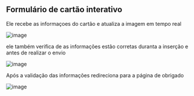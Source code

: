 <h2>Formulário de cartão interativo</h2>

Ele recebe as informaçoes do cartão e atualiza a imagem em tempo real

![image](https://github.com/dario-bastos-dev/Formulario-Cartao/assets/148343714/2e0aa5b5-3a8b-4874-b6fe-5ec095590e09)


ele também verifica de as informações estão corretas duranta a inserção e antes de realizar o envio

![image](https://github.com/dario-bastos-dev/Formulario-Cartao/assets/148343714/6cd16917-8529-42e8-8f35-3213a82e33d9)


Após a validação das informações redireciona para a página de obrigado

![image](https://github.com/dario-bastos-dev/Formulario-Cartao/assets/148343714/4308e2a4-9a97-496e-bc32-99f76a06a3e5)
